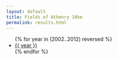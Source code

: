 ```yaml
---
layout: default
title: Fields of Athenry 10km
permalink: results.html
---
```


<ul>
  {% for year in (2002..2012) reversed %}
    <li><a href="/media/results/{{ year }}-results.pdf">{{ year }}</a></li>
  {% endfor %}
</ul>
